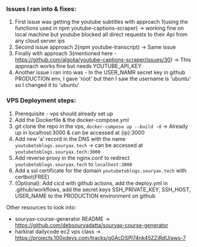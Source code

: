 ### Issues I ran into & fixes:
1. First issue was getting the youtube subtitles with approach 1(using the functions used in npm youtube-captions-scraper) -> working fine on local machine but youtube blocked all direct requests to their Api from any cloud server ips
2. Second issue approach 2(npm youtube-transcript) -> Same issue
3. Finally with approach 3(mentioned here - https://github.com/algolia/youtube-captions-scraper/issues/30) -> This approach works fine but needs YOUTUBE_API_KEY
4. Another issue i ran into was - In the USER_NAMR secret key in github PRODUCTION env, I gave 'root' but then I saw the username is 'ubuntu' so I changed it to 'ubuntu'



### VPS Deployment steps:
1. Prerequisite - vps should already set up
2. Add the Dockerfile & the docker-compose.yml
3. git clone the repo in the vps, `docker-compose up --build -d` -> Already up in localhost:3000 & can be accessed at {ip}:3000
4. Add new 'a' record in the DNS with the name `youtubetoblogs.souryax.tech` -> can be accessed at `youtubetoblogs.souryax.tech:3000`
5. Add reverse proxy in the nginx.conf to redirect `youtubetoblogs.souryax.tech` to `localhost:3000`
6. Add a ssl certificate for the domain `youtubetoblogs.souryax.tech` with certbot(FREE)
7. (Optional): Add cicd with github actions, add the deploy.yml in .github/workflows, add the secret keys SSH_PRIVATE_KEY, SSH_HOST, USER_NAME to the PRODUCTION environment on github

Other resources to look into:
- souryax-course-generator README -> https://github.com/debsouryadatta/souryax-course-generator
- harkirat dailycode ec2 vps class -> https://projects.100xdevs.com/tracks/g0AcDSPl74nk45ZZjRdU/aws-7 
